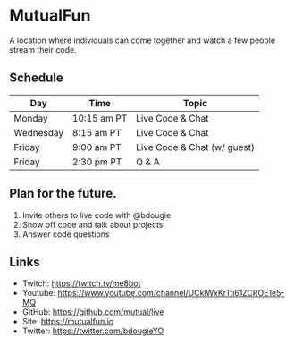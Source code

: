 # MutualFun

A location where individuals can come together and watch a few people stream their code. 

## Schedule
|Day|Time| Topic |
|-|-|-|
|Monday|10:15 am PT|Live Code & Chat|
|Wednesday|8:15 am PT| Live Code & Chat|
|Friday|9:00 am PT| Live Code & Chat (w/ guest)|
|Friday|2:30 pm PT| Q & A|


## Plan for the future. 

1. Invite others to live code with @bdougie
2. Show off code and talk about projects. 
3. Answer code questions

## Links

- Twitch: https://twitch.tv/me8bot
- Youtube: https://www.youtube.com/channel/UCklWxKrTti61ZCROE1e5-MQ
- GitHub: https://github.com/mutual/live
- Site: https://mutualfun.io
- Twitter: https://twitter.com/bdougieYO
